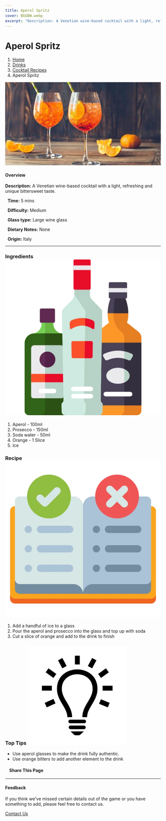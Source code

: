 ```yaml
---
title: Aperol Spritz
cover: BGGBW.webp
excerpt: "Description: A Venetian wine-based cocktail with a light, refreshing and unique bittersweet taste."
---
```


# Aperol Spritz

1.  [Home](/)
2.  [Drinks](drinks)
3.  [Cocktail Recipes](drinks/cocktailrecipes)
4.  Aperol Spritz

![](/images/aperol-spritz.webp)

#### Overview

**Description:** A Venetian wine-based cocktail with a light, refreshing and unique bittersweet taste.

  **Time:** 5 mins

  **Difficulty:** Medium

  **Glass type:** Large wine glass

  **Dietary Notes:** None

  **Origin:** Italy

* * *

### Ingredients ![target](/images/liquor.webp)

1.  Aperol - 100ml
2.  Prosecco - 150ml
3.  Soda water - 50ml
4.  Orange - 1 Slice
5.  Ice

### Recipe ![target](/images/rules.webp)

1.  Add a handful of ice to a glass
2.  Pour the aperol and prosecco into the glass and top up with soda
3.  Cut a slice of orange and add to the drink to finish

### Top Tips ![target](/images/lightbulb.webp)

-   Use aperol glasses to make the drink fully authentic.
-   Use orange bitters to add another element to the drink

####     Share This Page

[](https://www.facebook.com/sharer/sharer.php?u=beergogglegames.co.uk/Drinks/CocktailRecipes/aperol-spritz)[](https://www.instagram.com/direct/new/)[](https://twitter.com/intent/tweet?url=beergogglegames.co.uk/Drinks/CocktailRecipes/aperol-spritz)

* * *

#### Feedback

If you think we've missed certain details out of the game or you have something to add, please feel free to contact us.

  
  
  
[Contact Us](contact)
